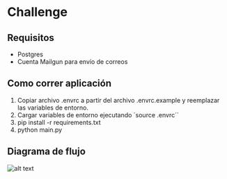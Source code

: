 # Challenge

## Requisitos
- Postgres
- Cuenta Mailgun para envío de correos

## Como correr aplicación
1. Copiar archivo .envrc a partir del archivo .envrc.example y reemplazar las variables de entorno.
2. Cargar variables de entorno ejecutando ´source .envrc´´
3. pip install -r requirements.txt
4. python main.py

## Diagrama de flujo
![alt text](https://mermaid.ink/img/pako:eNp1kU1OwzAQRq8y8gqk9gJZINGkv0JlEcQm6WJqTxNDYiM7aUFtT8URuBjjNKUFiazs-HvfvDh7Ia0iEYlNZXeyRNfAU5Ib4Oc-i9EV6GCLTuO6Ig-KgExjnbErGA7vYHQTO-JEbA29669PA2v0FGIKG-tvT0WjLhvvLynJlMLj6TgOx4dUHyDJHogcoJOl3lqI0-dQ1fqWBaxfXceX9gDjLMVKO6AXkq0MxX0k6QZOsrnx5Br2O1ewPYwS8BqMBXbxDfXIpEOmvwUW6eMyGMgKvd5oiVLzJ5xFph0yu0z5EwP8Z9asA-cZ34dvq0CGW_M_13YpUsgbW1sodVH29LyjF9nYbDWjVKOueFSNBgt2V1SB3ZluBaEhSFwVXvWJgajJMa_4_-9Dey6akmrKRcRLhe41F7k5cg7bxqYfRoqocS0NhLNtUYpog5XnXfvG3pRoLBzW_dvjN1VyyNM?type=png)